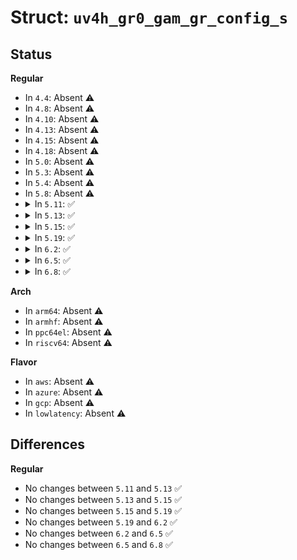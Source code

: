 # Struct: <code>uv4h_gr0_gam_gr_config_s</code>

## Status
<b>Regular</b>
<ul>
<li>
In <code>4.4</code>: Absent ⚠️
</li>
<li>
In <code>4.8</code>: Absent ⚠️
</li>
<li>
In <code>4.10</code>: Absent ⚠️
</li>
<li>
In <code>4.13</code>: Absent ⚠️
</li>
<li>
In <code>4.15</code>: Absent ⚠️
</li>
<li>
In <code>4.18</code>: Absent ⚠️
</li>
<li>
In <code>5.0</code>: Absent ⚠️
</li>
<li>
In <code>5.3</code>: Absent ⚠️
</li>
<li>
In <code>5.4</code>: Absent ⚠️
</li>
<li>
In <code>5.8</code>: Absent ⚠️
</li>
<li>
<details>
<summary>In <code>5.11</code>: ✅</summary>

```c
struct uv4h_gr0_gam_gr_config_s {
    long unsigned int rsvd_0_9;
    long unsigned int subspace;
    long unsigned int rsvd_11_63;
};
```
</details>
</li>
<li>
<details>
<summary>In <code>5.13</code>: ✅</summary>

```c
struct uv4h_gr0_gam_gr_config_s {
    long unsigned int rsvd_0_9;
    long unsigned int subspace;
    long unsigned int rsvd_11_63;
};
```
</details>
</li>
<li>
<details>
<summary>In <code>5.15</code>: ✅</summary>

```c
struct uv4h_gr0_gam_gr_config_s {
    long unsigned int rsvd_0_9;
    long unsigned int subspace;
    long unsigned int rsvd_11_63;
};
```
</details>
</li>
<li>
<details>
<summary>In <code>5.19</code>: ✅</summary>

```c
struct uv4h_gr0_gam_gr_config_s {
    long unsigned int rsvd_0_9;
    long unsigned int subspace;
    long unsigned int rsvd_11_63;
};
```
</details>
</li>
<li>
<details>
<summary>In <code>6.2</code>: ✅</summary>

```c
struct uv4h_gr0_gam_gr_config_s {
    long unsigned int rsvd_0_9;
    long unsigned int subspace;
    long unsigned int rsvd_11_63;
};
```
</details>
</li>
<li>
<details>
<summary>In <code>6.5</code>: ✅</summary>

```c
struct uv4h_gr0_gam_gr_config_s {
    long unsigned int rsvd_0_9;
    long unsigned int subspace;
    long unsigned int rsvd_11_63;
};
```
</details>
</li>
<li>
<details>
<summary>In <code>6.8</code>: ✅</summary>

```c
struct uv4h_gr0_gam_gr_config_s {
    long unsigned int rsvd_0_9;
    long unsigned int subspace;
    long unsigned int rsvd_11_63;
};
```
</details>
</li>
</ul>
<b>Arch</b>
<ul>
<li>
In <code>arm64</code>: Absent ⚠️
</li>
<li>
In <code>armhf</code>: Absent ⚠️
</li>
<li>
In <code>ppc64el</code>: Absent ⚠️
</li>
<li>
In <code>riscv64</code>: Absent ⚠️
</li>
</ul>
<b>Flavor</b>
<ul>
<li>
In <code>aws</code>: Absent ⚠️
</li>
<li>
In <code>azure</code>: Absent ⚠️
</li>
<li>
In <code>gcp</code>: Absent ⚠️
</li>
<li>
In <code>lowlatency</code>: Absent ⚠️
</li>
</ul>

## Differences
<b>Regular</b>
<ul>
<li>
No changes between <code>5.11</code> and <code>5.13</code> ✅
</li>
<li>
No changes between <code>5.13</code> and <code>5.15</code> ✅
</li>
<li>
No changes between <code>5.15</code> and <code>5.19</code> ✅
</li>
<li>
No changes between <code>5.19</code> and <code>6.2</code> ✅
</li>
<li>
No changes between <code>6.2</code> and <code>6.5</code> ✅
</li>
<li>
No changes between <code>6.5</code> and <code>6.8</code> ✅
</li>
</ul>

